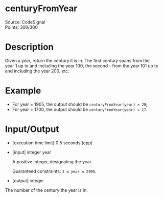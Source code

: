 # centuryFromYear
Source: CodeSignal <br>
Points: 300/300

# Description

Given a year, return the century it is in. The first century spans from the year 1 up to and including the year 100, the second - from the year 101 up to and including the year 200, etc.

# Example

* For year = 1905, the output should be `centuryFromYear(year) = 20`;
* For year = 1700, the output should be `centuryFromYear(year) = 17`.

# Input/Output

* [execution time limit] 0.5 seconds (cpp)

* [input] integer year

  A positive integer, designating the year.

  Guaranteed constraints:
  `1 ≤ year ≤ 2005`.

* [output] integer

The number of the century the year is in.

